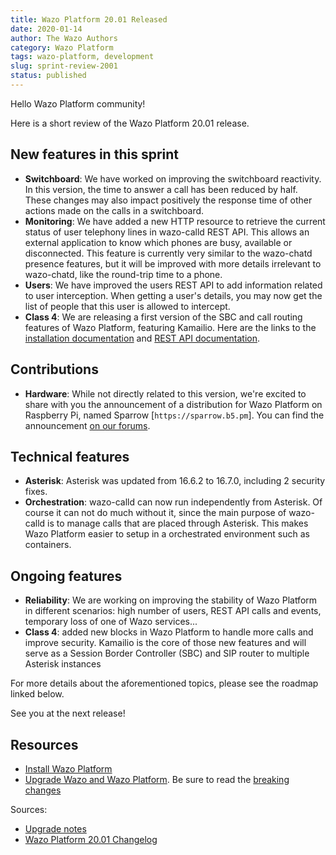 ```yaml
---
title: Wazo Platform 20.01 Released
date: 2020-01-14
author: The Wazo Authors
category: Wazo Platform
tags: wazo-platform, development
slug: sprint-review-2001
status: published
---
```


Hello Wazo Platform community!

Here is a short review of the Wazo Platform 20.01 release.

## New features in this sprint

- **Switchboard**: We have worked on improving the switchboard reactivity. In this version, the time to answer a call has been reduced by half. These changes may also impact positively the response time of other actions made on the calls in a switchboard.
- **Monitoring**: We have added a new HTTP resource to retrieve the current status of user telephony lines in wazo-calld REST API. This allows an external application to know which phones are busy, available or disconnected. This feature is currently very similar to the wazo-chatd presence features, but it will be improved with more details irrelevant to wazo-chatd, like the round-trip time to a phone.
- **Users**: We have improved the users REST API to add information related to user interception. When getting a user's details, you may now get the list of people that this user is allowed to intercept.
- **Class 4**: We are releasing a first version of the SBC and call routing features of Wazo Platform, featuring Kamailio. Here are the links to the [installation documentation](/use-cases/class-4) and [REST API documentation](/documentation/overview/router-confd.html).

## Contributions

- **Hardware**: While not directly related to this version, we're excited to share with you the announcement of a distribution for Wazo Platform on Raspberry Pi, named Sparrow [`https://sparrow.b5.pm`]. You can find the announcement [on our forums](https://wazo-platform.discourse.group/t/sparrow-run-wazo-engine-on-raspberry-pi/126).

## Technical features

- **Asterisk**: Asterisk was updated from 16.6.2 to 16.7.0, including 2 security fixes.
- **Orchestration**: wazo-calld can now run independently from Asterisk. Of course it can not do much without it, since the main purpose of wazo-calld is to manage calls that are placed through Asterisk. This makes Wazo Platform easier to setup in a orchestrated environment such as containers.

## Ongoing features

- **Reliability**: We are working on improving the stability of Wazo Platform in different scenarios: high number of users, REST API calls and events, temporary loss of one of Wazo services...
- **Class 4**: added new blocks in Wazo Platform to handle more calls and improve security. Kamailio is the core of those new features and will serve as a Session Border Controller (SBC) and SIP router to multiple Asterisk instances

For more details about the aforementioned topics, please see the roadmap linked below.

See you at the next release!

## Resources

- [Install Wazo Platform](/uc-doc/installation/install-system)
- [Upgrade Wazo and Wazo Platform](/uc-doc/upgrade/introduction). Be sure to read the [breaking changes](https://wazo.readthedocs.io/en/wazo-19.17/upgrade/upgrade_notes.html)

Sources:

- [Upgrade notes](/uc-doc/upgrade/upgrade_notes)
- [Wazo Platform 20.01 Changelog](https://wazo-dev.atlassian.net/issues/?jql=project%3DWAZO%20AND%20fixVersion%3D20.01)
